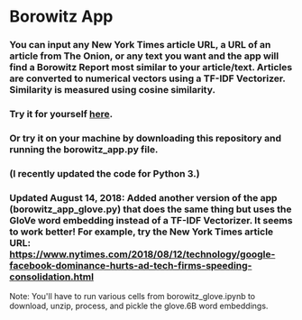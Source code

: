 # Borowitz App
### You can input any New York Times article URL, a URL of an article from The Onion, or any text you want and the app will find a Borowitz Report most similar to your article/text.  Articles are converted to numerical vectors using a TF-IDF Vectorizer.  Similarity is measured using cosine similarity.
### Try it for yourself [here](http://velocci.pythonanywhere.com/ "My PythonAnywhere Site").
### Or try it on your machine by downloading this repository and running the borowitz_app.py file.
### (I recently updated the code for Python 3.)

### Updated August 14, 2018: Added another version of the app (borowitz_app_glove.py) that does the same thing but uses the GloVe word embedding instead of a TF-IDF Vectorizer.  It seems to work better! For example, try the New York Times article URL: https://www.nytimes.com/2018/08/12/technology/google-facebook-dominance-hurts-ad-tech-firms-speeding-consolidation.html
Note: You'll have to run various cells from borowitz_glove.ipynb to download, unzip, process, and pickle the glove.6B word embeddings.
